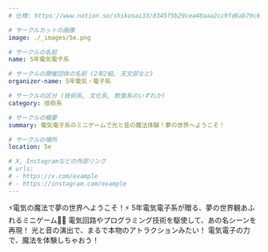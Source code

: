 ```yaml
---
# 仕様: https://www.notion.so/shikosai33/8345f5b29cea40aaa2cc9fd6ab79c6a6?pvs=4#5438a1577b604f39a67658a72f2283b8

# サークルカットの画像
image: ./_images/5e.png

# サークルの名前
name: 5年電気電子系

# サークルの開催団体の名前 (2年2組, 天文部など)
organizer-name: 5年電気・電子系

# サークルの区分 (技術系, 文化系, 飲食系のいずれか)
category: 技術系

# サークルの概要
summary: 電気電子系のミニゲームで光と音の魔法体験！夢の世界へようこそ！

# サークルの場所
location: 5e

# X, Instagramなどの外部リンク
# urls:
# - https://x.com/example
# - https://instagram.com/example
---
```

<p class="text-base font-Dela text-mauve-11">
⚡️電気の魔法で夢の世界へようこそ！⚡️ 5年電気電子系が贈る、夢の世界観あふれるミニゲーム🏰✨ 電気回路やプログラミング技術を駆使して、あの名シーンを再現！ 光と音の演出で、まるで本物のアトラクションみたい！ 電気電子の力で、魔法を体験しちゃおう！
</p>
